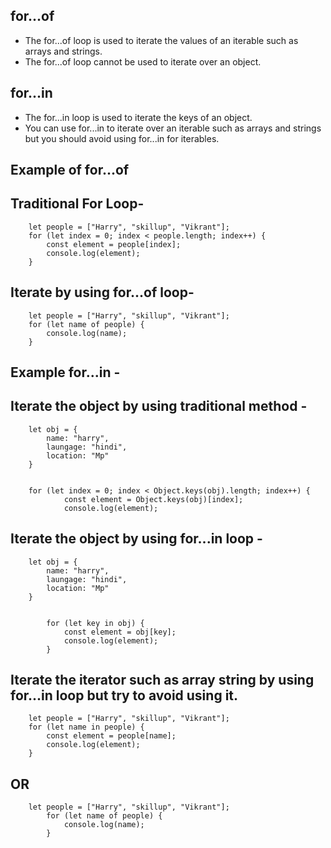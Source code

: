 for...of
----------
* The for...of loop is used to iterate the values of an iterable such as arrays and strings.
* The for...of loop cannot be used to iterate over an object.

for...in
----------
* The for...in loop is used to iterate the keys of an object.
* You can use for...in to iterate over an iterable such as arrays and strings but you should avoid using for...in for iterables.

Example of for...of
------------------------

Traditional For Loop-
----------------------

        let people = ["Harry", "skillup", "Vikrant"];
        for (let index = 0; index < people.length; index++) {
            const element = people[index];
            console.log(element);
        }

Iterate by using for...of loop-
--------------------------------

        let people = ["Harry", "skillup", "Vikrant"];
        for (let name of people) {
            console.log(name);
        }       

Example for...in -
--------------------
Iterate the object by using traditional method -
-----------------------------------------------

        let obj = {
            name: "harry",
            laungage: "hindi",
            location: "Mp"
        }

    
        for (let index = 0; index < Object.keys(obj).length; index++) {
                const element = Object.keys(obj)[index];
                console.log(element);


Iterate the object by using for...in loop -
----------------------------------------------

        let obj = {
            name: "harry",
            laungage: "hindi",
            location: "Mp"
        }

        
            for (let key in obj) {
                const element = obj[key];
                console.log(element);
            }

Iterate the iterator such as array string by using for...in loop but try to avoid using it.
--------------------------------------------------------------------------------------------

        let people = ["Harry", "skillup", "Vikrant"];
        for (let name in people) {
            const element = people[name];
            console.log(element);
        }

OR
---

        let people = ["Harry", "skillup", "Vikrant"];
            for (let name of people) {
                console.log(name);
            }

       
